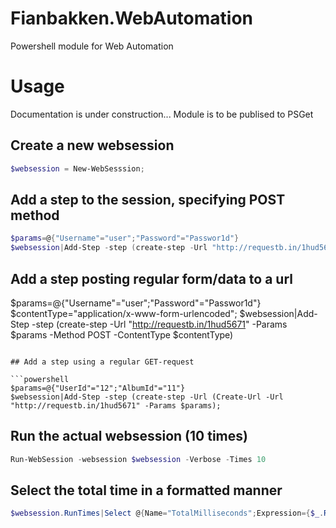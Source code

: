 # Fianbakken.WebAutomation

Powershell module for Web Automation

# Usage
Documentation is under construction...
Module is to be publised to PSGet

## Create a new websession
```powershell
$websession = New-WebSesssion;
```
## Add a step to the session, specifying POST method
```powershell
$params=@{"Username"="user";"Password"="Passwor1d"} 
$websession|Add-Step -step (create-step -Url "http://requestb.in/1hud5671" -Params $params -Method POST)
```
## Add a step posting regular form/data to a url
$params=@{"Username"="user";"Password"="Passwor1d"} 
$contentType="application/x-www-form-urlencoded";
$websession|Add-Step -step (create-step -Url "http://requestb.in/1hud5671" -Params $params -Method POST -ContentType $contentType)
```

## Add a step using a regular GET-request 

```powershell
$params=@{"UserId"="12";"AlbumId"="11"} 
$websession|Add-Step -step (create-step -Url (Create-Url -Url "http://requestb.in/1hud5671" -Params $params);
```

## Run the actual websession (10 times)
```powershell
Run-WebSession -websession $websession -Verbose -Times 10
```

## Select the total time in a formatted manner
```powershell
$websession.RunTimes|Select @{Name="TotalMilliseconds";Expression={$_.ResponseTime.TotalMilliseconds}}, @{Name="Url";Expression={$websession.Steps[$_.StepIndex].Url}}, @{Name="Method";Expression={$websession.Steps[$_.StepIndex].Method}}
```

